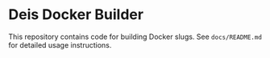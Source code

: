 # Deis Docker Builder

This repository contains code for building Docker slugs. See `docs/README.md` for detailed usage instructions.
